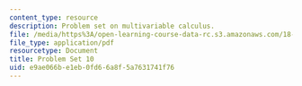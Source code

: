 ```yaml
---
content_type: resource
description: Problem set on multivariable calculus.
file: /media/https%3A/open-learning-course-data-rc.s3.amazonaws.com/18-02-multivariable-calculus-fall-2007/e9ae066be1eb0fd66a8f5a7631741f76_ps10.pdf
file_type: application/pdf
resourcetype: Document
title: Problem Set 10
uid: e9ae066b-e1eb-0fd6-6a8f-5a7631741f76
---
```

